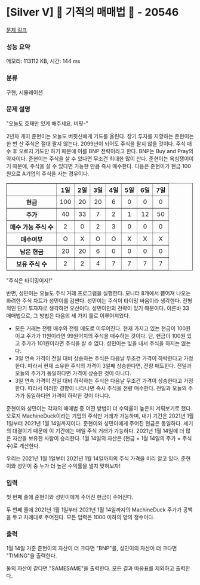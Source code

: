 # [Silver V] 🐜 기적의 매매법 🐜 - 20546 

[문제 링크](https://www.acmicpc.net/problem/20546) 

### 성능 요약

메모리: 113112 KB, 시간: 144 ms

### 분류

구현, 시뮬레이션

### 문제 설명

<p>"오늘도 호재만 있게 해주세요. 버핏-"</p>

<p>2년차 개미 준현이는 오늘도 버핏신에게 기도를 올린다. 장기 투자를 지향하는 준현이는 한 번 산 주식은 절대 팔지 않는다. 2099년이 되어도 주식을 팔지 않을 것이다. 주식 매수 후 오로지 기도만 하기 때문에 이를 BNP 전략이라고 한다. BNP는 Buy and Pray의 약자이다. 준현이는 주식을 살 수 있다면 무조건 최대한 많이 산다. 준현이는 욕심쟁이이기 때문에, 주식을 살 수 있다면 가능한 만큼 즉시 매수한다. 다음은 준현이가 현금 100원으로 A기업의 주식을 사는 경우이다.</p>

<table border="1" cellpadding="1" cellspacing="1" class="table table-bordered" style="width: 500px;">
	<thead>
		<tr>
			<th scope="row"> </th>
			<th scope="col">1일</th>
			<th scope="col">2일</th>
			<th scope="col">3일</th>
			<th scope="col">4일</th>
			<th scope="col">5일</th>
			<th scope="col">6일</th>
			<th scope="col">7일</th>
		</tr>
	</thead>
	<tbody>
		<tr>
			<th scope="row">현금</th>
			<td style="text-align: center;">100</td>
			<td style="text-align: center;">20</td>
			<td style="text-align: center;">20</td>
			<td style="text-align: center;">6</td>
			<td style="text-align: center;">0</td>
			<td style="text-align: center;">0</td>
			<td style="text-align: center;">0</td>
		</tr>
		<tr>
			<th scope="row">주가</th>
			<td style="text-align: center;">40</td>
			<td style="text-align: center;">33</td>
			<td style="text-align: center;">7</td>
			<td style="text-align: center;">2</td>
			<td style="text-align: center;">1</td>
			<td style="text-align: center;">12</td>
			<td style="text-align: center;">50</td>
		</tr>
		<tr>
			<th scope="row">매수 가능 주식 수</th>
			<td style="text-align: center;">2</td>
			<td style="text-align: center;">0</td>
			<td style="text-align: center;">2</td>
			<td style="text-align: center;">3</td>
			<td style="text-align: center;">0</td>
			<td style="text-align: center;">0</td>
			<td style="text-align: center;">0</td>
		</tr>
		<tr>
			<th scope="row">매수여부</th>
			<td style="text-align: center;">O</td>
			<td style="text-align: center;">X</td>
			<td style="text-align: center;">O</td>
			<td style="text-align: center;">O</td>
			<td style="text-align: center;">X</td>
			<td style="text-align: center;">X</td>
			<td style="text-align: center;">X</td>
		</tr>
		<tr>
			<th scope="row">남은 현금</th>
			<td style="text-align: center;">20</td>
			<td style="text-align: center;">20</td>
			<td style="text-align: center;">6</td>
			<td style="text-align: center;">0</td>
			<td style="text-align: center;">0</td>
			<td style="text-align: center;">0</td>
			<td style="text-align: center;">0</td>
		</tr>
		<tr>
			<th scope="row">보유 주식 수</th>
			<td style="text-align: center;">2</td>
			<td style="text-align: center;">2</td>
			<td style="text-align: center;">4</td>
			<td style="text-align: center;">7</td>
			<td style="text-align: center;">7</td>
			<td style="text-align: center;">7</td>
			<td style="text-align: center;">7</td>
		</tr>
	</tbody>
</table>

<p>"주식은 타이밍이지!"</p>

<p>반면, 성민이는 오늘도 주식 거래 프로그램을 실행한다. 모니터 8개에서 뿜어져 나오는 화려한 주식 차트가 성민이를 감싼다. 성민이는 주식이 타이밍 싸움이라 생각한다. 전형적인 단기 투자자로 생각하면 오산이다. 성민이만의 전략이 있기 때문이다. 이른바 33 매매법으로, 그 방법은 다음의 세 가지 룰로 이루어져있다.</p>

<ul>
	<li>모든 거래는 전량 매수와 전량 매도로 이루어진다. 현재 가지고 있는 현금이 100원이고 주가가 11원이라면 99원어치의 주식을 매수하는 것이다. 단, 현금이 100원 있고 주가가 101원이라면 주식을 살 수 없다. 성민이는 빚을 내서 주식을 하지는 않는다.</li>
	<li>3일 연속 가격이 전일 대비 상승하는 주식은 다음날 무조건 가격이 하락한다고 가정한다. 따라서 현재 소유한 주식의 가격이 3일째 상승한다면, 전량 매도한다. 전일과 오늘의 주가가 동일하다면 가격이 상승한 것이 아니다.</li>
	<li>3일 연속 가격이 전일 대비 하락하는 주식은 다음날 무조건 가격이 상승한다고 가정한다. 따라서 이러한 경향이 나타나면 즉시 주식을 전량 매수한다. 전일과 오늘의 주가가 동일하다면 가격이 하락한 것이 아니다.</li>
</ul>

<p>준현이와 성민이는 각자의 매매법 중 어떤 방법이 더 수익률이 높은지 겨뤄보기로 했다. 오로지 MachineDuck이라는 기업의 주식만 거래가 가능하며, 내기 기간은 2021년 1월 1일부터 2021년 1월 14일까지이다. 준현이와 성민이에게 주어진 현금은 동일하다. 세기의 대결이기 때문에 이 기간에는 매일 주식 거래가 가능하다. 2021년 1월 14일에 더 많은 자산을 보유한 사람이 승리한다. 1월 14일의 자산은 (현금 + 1월 14일의 주가 × 주식 수)로 계산한다.</p>

<p>우리는 2021년 1월 1일부터 2021년 1월 14일까지의 주식 가격을 미리 알고 있다. 준현이와 성민이 중 누가 더 높은 수익률을 낼지 맞혀보자!</p>

### 입력 

 <p>첫 번째 줄에 준현이와 성민이에게 주어진 현금이 주어진다.</p>

<p>두 번째 줄에 2021년 1월 1일부터 2021년 1월 14일까지의 MachineDuck 주가가 공백을 두고 차례대로 주어진다. 모든 입력은 1000 이하의 양의 정수이다.</p>

### 출력 

 <p>1월 14일 기준 준현이의 자산이 더 크다면 "BNP"를, 성민이의 자산이 더 크다면 "TIMING"을 출력한다.</p>

<p>둘의 자산이 같다면 "SAMESAME"을 출력한다. 모든 결과 따옴표를 제외하고 출력한다.</p>

